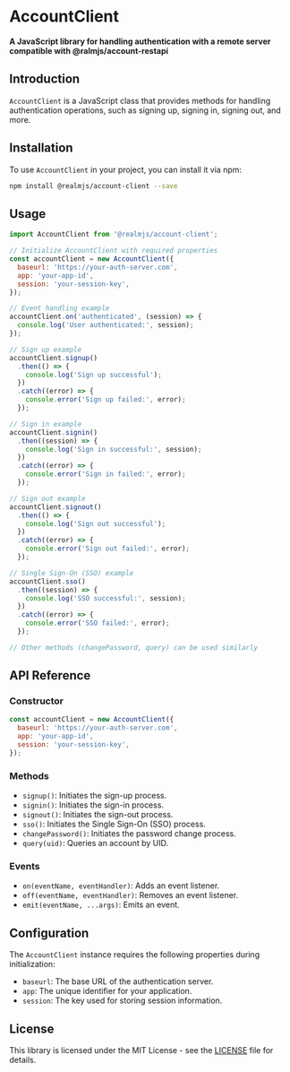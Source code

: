 # AccountClient

**A JavaScript library for handling authentication with a remote server compatible with @ralmjs/account-restapi**

## Introduction

`AccountClient` is a JavaScript class that provides methods for handling authentication operations, such as signing up, signing in, signing out, and more.

## Installation

To use `AccountClient` in your project, you can install it via npm:

```bash
npm install @realmjs/account-client --save
```

## Usage

```javascript
import AccountClient from '@realmjs/account-client';

// Initialize AccountClient with required properties
const accountClient = new AccountClient({
  baseurl: 'https://your-auth-server.com',
  app: 'your-app-id',
  session: 'your-session-key',
});

// Event handling example
accountClient.on('authenticated', (session) => {
  console.log('User authenticated:', session);
});

// Sign up example
accountClient.signup()
  .then(() => {
    console.log('Sign up successful');
  })
  .catch((error) => {
    console.error('Sign up failed:', error);
  });

// Sign in example
accountClient.signin()
  .then((session) => {
    console.log('Sign in successful:', session);
  })
  .catch((error) => {
    console.error('Sign in failed:', error);
  });

// Sign out example
accountClient.signout()
  .then(() => {
    console.log('Sign out successful');
  })
  .catch((error) => {
    console.error('Sign out failed:', error);
  });

// Single Sign-On (SSO) example
accountClient.sso()
  .then((session) => {
    console.log('SSO successful:', session);
  })
  .catch((error) => {
    console.error('SSO failed:', error);
  });

// Other methods (changePassword, query) can be used similarly
```

## API Reference

### Constructor

```javascript
const accountClient = new AccountClient({
  baseurl: 'https://your-auth-server.com',
  app: 'your-app-id',
  session: 'your-session-key',
});
```

### Methods

- `signup()`: Initiates the sign-up process.
- `signin()`: Initiates the sign-in process.
- `signout()`: Initiates the sign-out process.
- `sso()`: Initiates the Single Sign-On (SSO) process.
- `changePassword()`: Initiates the password change process.
- `query(uid)`: Queries an account by UID.

### Events

- `on(eventName, eventHandler)`: Adds an event listener.
- `off(eventName, eventHandler)`: Removes an event listener.
- `emit(eventName, ...args)`: Emits an event.

## Configuration

The `AccountClient` instance requires the following properties during initialization:

- `baseurl`: The base URL of the authentication server.
- `app`: The unique identifier for your application.
- `session`: The key used for storing session information.

## License

This library is licensed under the MIT License - see the [LICENSE](LICENSE) file for details.
